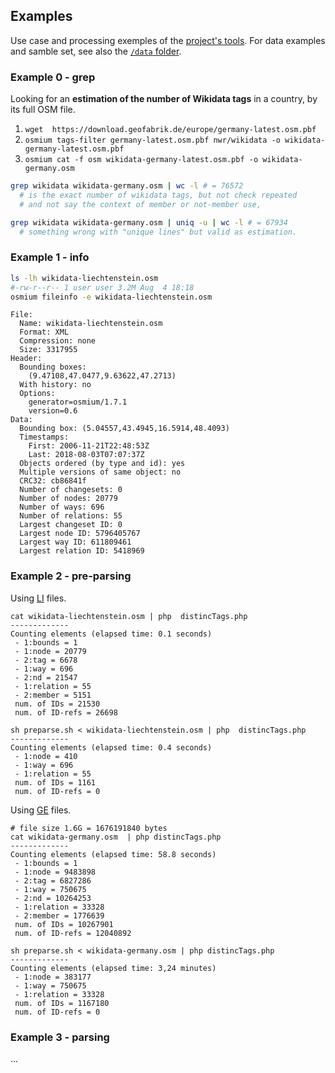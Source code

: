 ## Examples

Use case and processing exemples of the [project's tools](README.md). For data examples and samble set, see also the [`/data` folder](data).

### Example 0 - grep

Looking for an **estimation of the number of Wikidata tags** in a country, by its full OSM file.

1. `wget  https://download.geofabrik.de/europe/germany-latest.osm.pbf`
2. `osmium tags-filter germany-latest.osm.pbf nwr/wikidata -o wikidata-germany-latest.osm.pbf`
3. `osmium cat -f osm wikidata-germany-latest.osm.pbf -o wikidata-germany.osm`

```sh
grep wikidata wikidata-germany.osm | wc -l # = 76572
  # is the exact number of wikidata tags, but not check repeated
  # and not say the context of member or not-member use,

grep wikidata wikidata-germany.osm | uniq -u | wc -l # = 67934
  # something wrong with "unique lines" but valid as estimation.
```

### Example 1 - info

```sh
ls -lh wikidata-liechtenstein.osm
#-rw-r--r-- 1 user user 3.2M Aug  4 18:18
osmium fileinfo -e wikidata-liechtenstein.osm
```
```
File:
  Name: wikidata-liechtenstein.osm
  Format: XML
  Compression: none
  Size: 3317955
Header:
  Bounding boxes:
    (9.47108,47.0477,9.63622,47.2713)
  With history: no
  Options:
    generator=osmium/1.7.1
    version=0.6
Data:
  Bounding box: (5.04557,43.4945,16.5914,48.4093)
  Timestamps:
    First: 2006-11-21T22:48:53Z
    Last: 2018-08-03T07:07:37Z
  Objects ordered (by type and id): yes
  Multiple versions of same object: no
  CRC32: cb86841f
  Number of changesets: 0
  Number of nodes: 20779
  Number of ways: 696
  Number of relations: 55
  Largest changeset ID: 0
  Largest node ID: 5796405767
  Largest way ID: 611809461
  Largest relation ID: 5418969
```

### Example 2 - pre-parsing

Using [LI](https://download.geofabrik.de/europe/liechtenstein.html) files.

```
cat wikidata-liechtenstein.osm | php  distincTags.php
-------------
Counting elements (elapsed time: 0.1 seconds)
 - 1:bounds = 1
 - 1:node = 20779
 - 2:tag = 6678
 - 1:way = 696
 - 2:nd = 21547
 - 1:relation = 55
 - 2:member = 5151
 num. of IDs = 21530
 num. of ID-refs = 26698

sh preparse.sh < wikidata-liechtenstein.osm | php  distincTags.php
-------------
Counting elements (elapsed time: 0.4 seconds)
 - 1:node = 410
 - 1:way = 696
 - 1:relation = 55
 num. of IDs = 1161
 num. of ID-refs = 0
```

Using [GE](https://download.geofabrik.de/europe/germany.html) files.
```
# file size 1.6G = 1676191840 bytes
cat wikidata-germany.osm  | php distincTags.php
-------------
Counting elements (elapsed time: 58.8 seconds)
 - 1:bounds = 1
 - 1:node = 9483898
 - 2:tag = 6827286
 - 1:way = 750675
 - 2:nd = 10264253
 - 1:relation = 33328
 - 2:member = 1776639
 num. of IDs = 10267901
 num. of ID-refs = 12040892

sh preparse.sh < wikidata-germany.osm | php distincTags.php
-------------
Counting elements (elapsed time: 3,24 minutes)
 - 1:node = 383177
 - 1:way = 750675
 - 1:relation = 33328
 num. of IDs = 1167180
 num. of ID-refs = 0
```
### Example 3 - parsing
...
